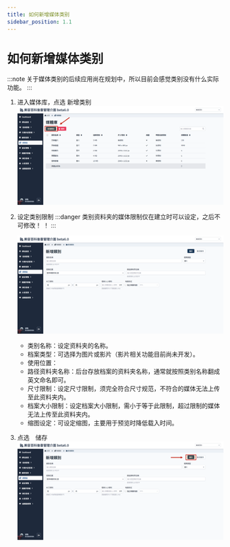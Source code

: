 ```yaml
---
title: 如何新增媒体类别
sidebar_position: 1.1
---
```


# 如何新增媒体类别

:::note
关于媒体类别的后续应用尚在规划中，所以目前会感觉类别没有什么实际功能。
:::

1. 进入媒体库，点选 新增类别
   ![新增媒体类别](img/add-media-folder-01.png)

2. 设定类别限制
   :::danger
   类别资料夹的媒体限制仅在建立时可以设定，之后不可修改！ ！
   :::

    ![新增媒体类别](img/add-media-folder-02.png)

    - 类别名称：设定资料夹的名称。
    - 档案类型：可选择为图片或影片（影片相关功能目前尚未开发）。
    - 使用位置：
    - 路径资料夹名称：后台存放档案的资料夹名称，通常就按照类别名称翻成英文命名即可。
    - 尺寸限制：设定尺寸限制，须完全符合尺寸规范，不符合的媒体无法上传至此资料夹内。
    - 档案大小限制：设定档案大小限制，需小于等于此限制，超过限制的媒体无法上传至此资料夹内。
    - 缩图设定：可设定缩图，主要用于预览时降低载入时间。

3. 点选　储存
   ![新增媒体类别](img/add-media-folder-03.png)
